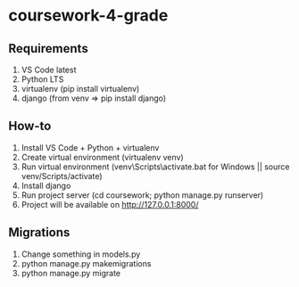 # coursework-4-grade

## Requirements

1. VS Code latest
2. Python LTS
3. virtualenv (pip install virtualenv)
4. django (from venv => pip install django)

## How-to

1. Install VS Code + Python + virtualenv
2. Create virtual environment (virtualenv venv)
3. Run virtual environment (venv\\Scripts\\activate.bat for Windows || source venv/Scripts/activate)
4. Install django
5. Run project server (cd coursework; python manage.py runserver)
6. Project will be available on http://127.0.0.1:8000/

## Migrations

1. Change something in models.py
2. python manage.py makemigrations
3. python manage.py migrate
